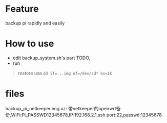 # Feature
backup pi rapidly and easily

# How to use
* edit backup_system.sh's part TODO,
* run

> restore use `dd if=...img of=/dev/sd* bs=1k`

# files
backup_pi_netkeeper.img.xz: 
带netkeeper的openwrt备份,WiFi:Pi_PASSWD12345678,IP:192.168.2.1,ssh port:22,passwd:12345678